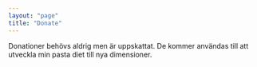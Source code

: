 ```yaml
---
layout: "page"
title: "Donate"
---
```


Donationer behövs aldrig men är uppskattat. De kommer användas till att utveckla min pasta diet till nya dimensioner. 